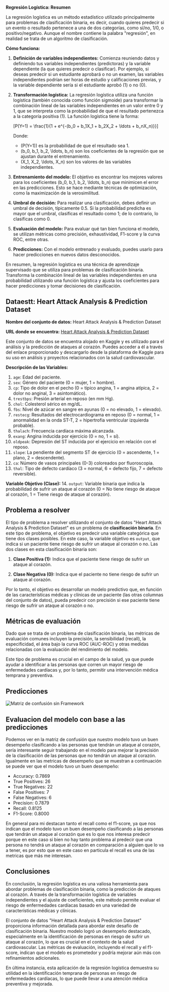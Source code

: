 **Regresión Logística: Resumen**

La regresión logística es un método estadístico utilizado principalmente para problemas de clasificación binaria, es decir, cuando quieres predecir si un evento o resultado pertenece a una de dos categorías, como sí/no, 1/0, o positivo/negativo. Aunque el nombre contiene la palabra "regresión", en realidad se trata de un algoritmo de clasificación.

**Cómo funciona:**

1. **Definición de variables independientes:** Comienza reuniendo datos y definiendo tus variables independientes (predictoras) y la variable dependiente (la que quieres predecir o clasificar). Por ejemplo, si deseas predecir si un estudiante aprobará o no un examen, las variables independientes podrían ser horas de estudio y calificaciones previas, y la variable dependiente sería si el estudiante aprobó (1) o no (0).

2. **Transformación logística:** La regresión logística utiliza una función logística (también conocida como función sigmoide) para transformar la combinación lineal de las variables independientes en un valor entre 0 y 1, que se interpreta como la probabilidad de que el resultado pertenezca a la categoría positiva (1). La función logística tiene la forma:

   \[P(Y=1) = \frac{1}{1 + e^{-(b_0 + b_1X_1 + b_2X_2 + \ldots + b_nX_n)}}\]

   Donde:
   - \(P(Y=1)\) es la probabilidad de que el resultado sea 1.
   - \(b_0, b_1, b_2, \ldots, b_n\) son los coeficientes de la regresión que se ajustan durante el entrenamiento.
   - \(X_1, X_2, \ldots, X_n\) son los valores de las variables independientes.

3. **Entrenamiento del modelo:** El objetivo es encontrar los mejores valores para los coeficientes \(b_0, b_1, b_2, \ldots, b_n\) que minimicen el error en las predicciones. Esto se hace mediante técnicas de optimización, como la maximización de la verosimilitud.

4. **Umbral de decisión:** Para realizar una clasificación, debes definir un umbral de decisión, típicamente 0.5. Si la probabilidad predicha es mayor que el umbral, clasificas el resultado como 1; de lo contrario, lo clasificas como 0.

5. **Evaluación del modelo:** Para evaluar qué tan bien funciona el modelo, se utilizan métricas como precisión, exhaustividad, F1-score y la curva ROC, entre otras.

6. **Predicciones:** Con el modelo entrenado y evaluado, puedes usarlo para hacer predicciones en nuevos datos desconocidos.

En resumen, la regresión logística es una técnica de aprendizaje supervisado que se utiliza para problemas de clasificación binaria. Transforma la combinación lineal de las variables independientes en una probabilidad utilizando una función logística y ajusta los coeficientes para hacer predicciones y tomar decisiones de clasificación.

## Dataestt: Heart Attack Analysis & Prediction Dataset

**Nombre del conjunto de datos:** Heart Attack Analysis & Prediction Dataset

**URL donde se encuentra:** [Heart Attack Analysis & Prediction Dataset](https://www.kaggle.com/rashikrahmanpritom/heart-attack-analysis-prediction-dataset)

Este conjunto de datos se encuentra alojado en Kaggle y es utilizado para el análisis y la predicción de ataques al corazón. Puedes acceder a él a través del enlace proporcionado y descargarlo desde la plataforma de Kaggle para su uso en análisis y proyectos relacionados con la salud cardiovascular.

**Descripción de las Variables:**
1. `age`: Edad del paciente.
2. `sex`: Género del paciente (0 = mujer, 1 = hombre).
3. `cp`: Tipo de dolor en el pecho (0 = típico angina, 1 = angina atípica, 2 = dolor no anginal, 3 = asintomático).
4. `trestbps`: Presión arterial en reposo (en mm Hg).
5. `chol`: Colesterol sérico en mg/dL.
6. `fbs`: Nivel de azúcar en sangre en ayunas (0 = no elevado, 1 = elevado).
7. `restecg`: Resultados del electrocardiograma en reposo (0 = normal, 1 = anormalidad en la onda ST-T, 2 = hipertrofia ventricular izquierda probable).
8. `thalach`: Frecuencia cardíaca máxima alcanzada.
9. `exang`: Angina inducida por ejercicio (0 = no, 1 = sí).
10. `oldpeak`: Depresión del ST inducida por el ejercicio en relación con el reposo.
11. `slope`: La pendiente del segmento ST de ejercicio (0 = ascendente, 1 = plano, 2 = descendente).
12. `ca`: Número de vasos principales (0-3) coloreados por fluoroscopia.
13. `thal`: Tipo de defecto cardíaco (3 = normal, 6 = defecto fijo, 7 = defecto reversible).

**Variable Objetivo (Clase):**
14. `output`: Variable binaria que indica la probabilidad de sufrir un ataque al corazón (0 = No tiene riesgo de ataque al corazón, 1 = Tiene riesgo de ataque al corazón).

## Problema a resolver

El tipo de problema a resolver utilizando el conjunto de datos "Heart Attack Analysis & Prediction Dataset" es un problema de **clasificación binaria**. En este tipo de problema, el objetivo es predecir una variable categórica que tiene dos clases posibles. En este caso, la variable objetivo es `output`, que indica si un paciente tiene riesgo de sufrir un ataque al corazón o no. Las dos clases en esta clasificación binaria son:

1. **Clase Positiva (1):** Indica que el paciente tiene riesgo de sufrir un ataque al corazón.

2. **Clase Negativa (0):** Indica que el paciente no tiene riesgo de sufrir un ataque al corazón.

Por lo tanto, el objetivo es desarrollar un modelo predictivo que, en función de las características médicas y clínicas de un paciente (las otras columnas del conjunto de datos), pueda predecir con precisión si ese paciente tiene riesgo de sufrir un ataque al corazón o no.

## Métricas de evaluación
Dado que se trata de un problema de clasificación binaria, las métricas de evaluación comunes incluyen la precisión, la sensibilidad (recall), la especificidad, el área bajo la curva ROC (AUC-ROC) y otras medidas relacionadas con la evaluación del rendimiento del modelo.

Este tipo de problema es crucial en el campo de la salud, ya que puede ayudar a identificar a las personas que corren un mayor riesgo de enfermedades cardíacas y, por lo tanto, permitir una intervención médica temprana y preventiva.

## Predicciones
![Matriz de confusión sin Framework]('cf_wo_fw.png')

## Evaluacion del modelo con base a las predicciones
Podemos ver en la matriz de confusión que nuestro modelo tuvo un buen desempeño clasificando a las personas que tendrán un ataque al corazón, sería interesante seguir trabajando en el modelo para mejorar la precisión de la clasificación de las personas que no tendrán un ataque al corazón. Igualmente  en las metricas de desempeño que se muestran a continuación se puede ver que el modelo tuvo un buen desempeño:

- Accuracy: 0.7869
- True Positives: 26
- True Negatives: 22
- False Positives: 7
- False Negatives: 6
- Precision: 0.7879
- Recall: 0.8125
- F1-Score: 0.8000

En general para mi destacan tanto el recall como el f1-score, ya que nos indican que el modelo tuvo un buen desempeño clasificando a las personas que tendrán un ataque al corazón que es lo que nos interesa predecir porque en este caso si bien no hay tanto problema al predecir que una persona no tendrá un ataque al corazón en comparación a alguien que lo va a tener, es por esto que en este caso en particula el recall es una de las metricas que más me interesan.

## Conclusiones

En conclusión, la regresión logística es una valiosa herramienta para abordar problemas de clasificación binaria, como la predicción de ataques al corazón. A través de la transformación logística de variables independientes y el ajuste de coeficientes, este método permite evaluar el riesgo de enfermedades cardíacas basado en una variedad de características médicas y clínicas.

El conjunto de datos "Heart Attack Analysis & Prediction Dataset" proporciona información detallada para abordar este desafío de clasificación binaria. Nuestro modelo logró un desempeño destacado, especialmente en la identificación de personas en riesgo de sufrir un ataque al corazón, lo que es crucial en el contexto de la salud cardiovascular. Las métricas de evaluación, incluyendo el recall y el f1-score, indican que el modelo es prometedor y podría mejorar aún más con refinamientos adicionales.

En última instancia, esta aplicación de la regresión logística demuestra su utilidad en la identificación temprana de personas en riesgo de enfermedades cardíacas, lo que puede llevar a una atención médica preventiva y mejorada.